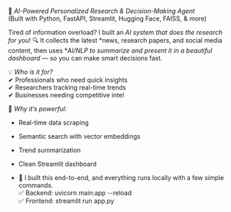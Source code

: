 
🚀 *AI-Powered Personalized Research & Decision-Making Agent*  
(Built with Python, FastAPI, Streamlit, Hugging Face, FAISS, & more)

Tired of information overload? I built an *AI system that does the research for you*!
🔍 It collects the latest *news, research papers, and social media content, then uses **AI/NLP to summarize and present it in a beautiful dashboard* — so you can make smart decisions fast.

💡 *Who is it for?*  
✔ Professionals who need quick insights  
✔ Researchers tracking real-time trends  
✔ Businesses needing competitive intel  

🎯 *Why it’s powerful:*  
- Real-time data scraping  
- Semantic search with vector embeddings  
- Trend summarization  
- Clean Streamlit dashboard

- 💼 I built this end-to-end, and everything runs locally with a few simple commands.  
✅ Backend: uvicorn main:app --reload  
✅ Frontend: streamlit run app.py
